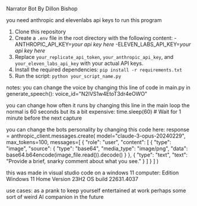 Narrator Bot
By Dillon Bishop

you need anthropic and elevenlabs api keys to run this program

1. Clone this repository
2. Create a `.env` file in the root directory with the following content:
-ANTHROPIC_API_KEY=*your api key here*
-ELEVEN_LABS_API_KEY=*your api key here*
3. Replace `your_replicate_api_token`, `your_anthropic_api_key`, and `your_eleven_labs_api_key` with your actual API keys.
4. Install the required dependencies: `pip install -r requirements.txt`
5. Run the script: `python your_script_name.py`

notes:
you can change the voice by changing this line of code in main.py in generate_speech():
voice_id="N2lVS1w4EtoT3dr4eOWO"

you can change how often it runs by changing this line in the main loop the normal is 60 seconds but its a bit expensive:
time.sleep(60)  # Wait for 1 minute before the next capture

you can change the bots personality by changing this code here:
response = anthropic_client.messages.create(
                model="claude-3-opus-20240229",
                max_tokens=100,
                messages=[
                    {
                        "role": "user",
                        "content": [
                            {
                                "type": "image",
                                "source": {
                                    "type": "base64",
                                    "media_type": "image/png",
                                    "data": base64.b64encode(image_file.read()).decode()
                                }
                            },
                            {
                                "type": "text",
                                "text": "Provide a brief, snarky comment about what you see."
                            }
                        ]
                    }
                ]
            )

this was made in visual studio code on a windows 11 computer:
Edition	Windows 11 Home
Version	23H2
OS build	22631.4037

use cases:
as a prank
to keep yourself entertained at work
perhaps some sort of weird AI companion in the future